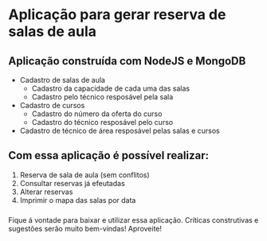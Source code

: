 # Aplicação para gerar reserva de salas de aula

## Aplicação construída com NodeJS e MongoDB
- Cadastro de salas de aula
  - Cadastro da capacidade de cada uma das salas
  - Cadastro pelo técnico resposável pela sala
- Cadastro de cursos 
  - Cadastro do número da oferta do curso
  - Cadastro do técnico resposável pelo curso
- Cadastro de técnico de área resposável pelas salas e cursos

## Com essa aplicação é possível realizar:
1. Reserva de sala de aula (sem conflitos)
1. Consultar reservas já efeutadas
1. Alterar reservas
1. Imprimir o mapa das salas por data

###
Fique á vontade para baixar e utilizar essa aplicação.
Críticas construtivas e sugestões serão muito bem-vindas!
Aproveite!


